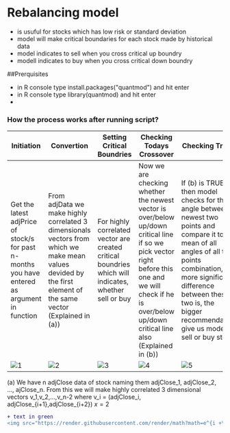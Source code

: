 # Rebalancing model
- is usuful for stocks which has low risk or standard deviation
- model will make critical boundaries for each stock made by historical data 
- model indicates to sell when you cross critical up boundry
- modell indicates to buy when you cross critical down boundry

##Prerquisites
- in R console type  install.packages("quantmod") and hit enter
- in R console type library(quantmod) and hit enter
- 
### How the process works after running script?
|Initiation|Convertion|Setting Critical Boundries|Checking Todays Crossover|Checking Trend|
|-------------|-------------|-------------|-------------|-------------|
|Get the latest adjPrice of stock/s for past n-months you have entered as argument in function|From adjData we make highly correlated 3 dimensionals vectors from which we make mean values devided by the first element of the same vector (Explained in (a))|For highly correlated vector are created critical boundries which will indicates, whether sell or buy|Now we are checking whether the newest vector is over/below up/down critical line if so we pick vector right before this one and we will check if he is over/below up/down critical line also (Explained in (b))|If (b) is TRUE then model checks for the angle between newest two points and compare it to mean of all angles of all two points combination, the more significant difference between these two is, the bigger recommendation give us model to sell or buy stock|
|![1](https://user-images.githubusercontent.com/78803735/141456206-7501a8a1-7201-46f3-8311-63192b488e4f.jpg)|![2](https://user-images.githubusercontent.com/78803735/141457030-5ca2a221-9c9e-4431-8fd5-6b8c004e8e73.jpg)|![3](https://user-images.githubusercontent.com/78803735/141457870-5982b5f5-edea-44b4-941a-ce8de1c964d1.jpg)|![4](https://user-images.githubusercontent.com/78803735/141464584-bd814776-88ac-4051-8a04-99ac06121180.jpg)|![5](https://user-images.githubusercontent.com/78803735/141467450-bc6a10e3-693d-4497-a251-b0fdcddb2d7d.jpg)|

(a) We have n adjClose data of stock naming them adjClose_1, adjClose_2, ..., ajClose_n. From this we will make highly correlated 3 dimensional vectors v_1,v_2,...,v_n-2
where v_i = (adjClose_i, adjClose_{i+1},adjClose_{i+2}) $x=2$
```diff
+ text in green
<img src="https://render.githubusercontent.com/render/math?math=e^{i +\pi} =x+1">



